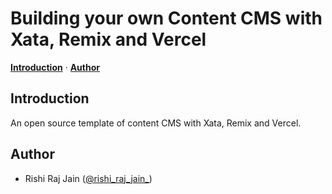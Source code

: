 <!-- <a href="https://xata.io/blog/build-image-gallery-astro-cloudflare">
    <img alt="Build your own image gallery CMS" src="https://raw.githubusercontent.com/xataio/mdx-blog/main/images/gallery-cms-astro-cloudflare.png">
</a> -->

# Building your own Content CMS with Xata, Remix and Vercel
    
<a href="#introduction"><strong>Introduction</strong></a> · <a href="#author"><strong>Author</strong></a>
<br/>

## Introduction

An open source template of content CMS with Xata, Remix and Vercel.

## Author

- Rishi Raj Jain ([@rishi_raj_jain_](https://twitter.com/rishi_raj_jain_))
